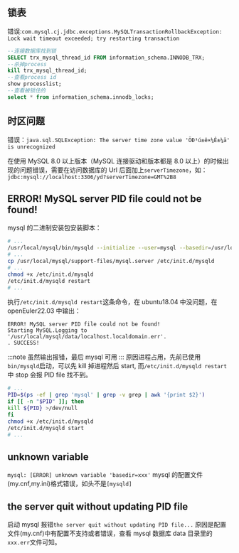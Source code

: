 ## 锁表

错误:`com.mysql.cj.jdbc.exceptions.MySQLTransactionRollbackException: Lock wait timeout exceeded; try restarting transaction`

```sql
--连接数据库找到锁
SELECT trx_mysql_thread_id FROM information_schema.INNODB_TRX;
--杀掉process
kill trx_mysql_thread_id;
--查看process id
show processlist;
--查看被锁住的
select * from information_schema.innodb_locks;

```

## 时区问题

错误：`java.sql.SQLException: The server time zone value 'ÖÐ¹ú±ê×¼Ê±¼ä' is unrecognized`

在使用 MySQL 8.0 以上版本（MySQL 连接驱动和版本都是 8.0 以上）的时候出现的问题错误，需要在访问数据库的 Url 后面加上`serverTimezone`，如：`jdbc:mysql://localhost:3306/yd?serverTimezone=GMT%2B8`

## ERROR! MySQL server PID file could not be found!

mysql 的二进制安装包安装脚本：

```bash
# ...
/usr/local/mysql/bin/mysqld --initialize --user=mysql --basedir=/usr/local/mysql --datadir=/usr/local/mysql/data 2>&1 | tee $log
# ...
cp /usr/local/mysql/support-files/mysql.server /etc/init.d/mysqld
# ...
chmod +x /etc/init.d/mysqld
/etc/init.d/mysqld restart
# ...
```

执行`/etc/init.d/mysqld restart`这条命令，在 ubuntu18.04 中没问题，在 openEuler22.03 中输出：

```log
ERROR! MySQL server PID file could not be found!
Starting MySQL.Logging to '/usr/local/mysql/data/localhost.localdomain.err'.
. SUCCESS!
```

:::note
虽然输出报错，最后 mysql 可用
:::
原因进程占用，先前已使用`bin/mysqld`启动，可以先 kill 掉进程然后 start, 而`/etc/init.d/mysqld restart`中 stop 会报 PID file 找不到。

```bash
# ...
PID=$(ps -ef | grep 'mysql' | grep -v grep | awk '{print $2}')
if [[ -n "$PID" ]]; then
kill ${PID} >/dev/null
fi
chmod +x /etc/init.d/mysqld
/etc/init.d/mysqld start
# ...
```

## unknown variable

`mysql: [ERROR] unknown variable 'basedir=xxx'`
mysql 的配置文件(my.cnf,my.ini)格式错误，如头不是`[mysqld]`

## the server quit without updating PID file

启动 mysql 报错`the server quit without updating PID file...`
原因是配置文件(my.cnf)中有配置不支持或者错误，查看 mysql 数据库 data 目录里的`xxx.err`文件可知。
